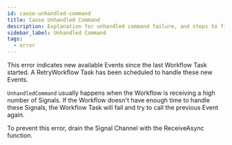 ```yaml
---
id: cause-unhandled-command
title: Cause Unhandled Command
description: Explanation for unhandled command failure, and steps to fix it.
sidebar_label: Unhandled Command
tags:
  - error
---
```


This error indicates new available Events since the last Workflow Task started.
A RetryWorkflow Task has been scheduled to handle these new Events.

`UnhandledCommand` usually happens when the Workflow is receiving a high number of Signals.
If the Workflow doesn't have enough time to handle these Signals, the Workflow Task will fail and try to call the previous Event again.

To prevent this error, drain the Signal Channel with the ReceiveAsync function.
